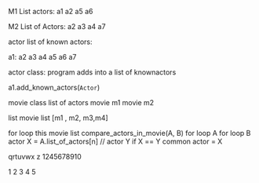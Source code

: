 M1 List actors:
a1 a2 a5 a6

M2 List of Actors:
a2 a3 a4 a7

actor list of known actors:

a1: a2 a3 a4 a5 a6 a7

actor class:
program adds into a list of knownactors

a1.add_known_actors(`Actor`)

movie class
list of actors
movie m1
movie m2

list movie list [m1 , m2, m3,m4]

for loop this movie list
compare_actors_in_movie(A, B)
	for loop A
		for loop B
			actor X = A.list_of_actors[n] // 
			actor Y
				if X == Y
					common actor = X


qrtuvwx    z
1245678910


1 2 3 4 5
		
